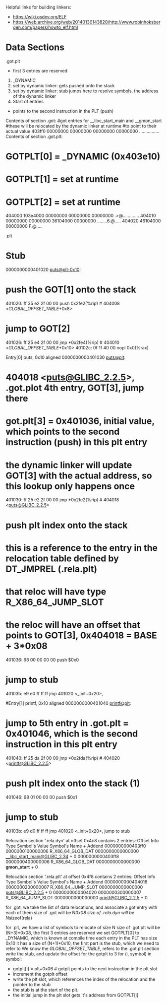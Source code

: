 Helpful links for building linkers:


- https://wiki.osdev.org/ELF
- https://web.archive.org/web/20140130143820/http://www.robinhoksbergen.com/papers/howto_elf.html


# Data Sections

.got.plt
- first 3 entries are reserved
1. _DYNAMIC
2. set by dynamic linker: gets pushed onto the stack
3. set by dynamic linker: stub jumps here to resolve symbols, the address of the dynamic linker
4. Start of entries
- points to the second instruction in the PLT (push)

Contents of section .got:
 #got entries for __libc_start_main and __gmon_start
 #these will be relocated by the dynamic linker at runtime
 #to point to their actual value
 403ff0 00000000 00000000 00000000 00000000  ................
Contents of section .got.plt:
 # GOTPLT[0] = _DYNAMIC (0x403e10)
 # GOTPLT[1] = set at runtime
 # GOTPLT[2] = set at runtime
 404000 103e4000 00000000 00000000 00000000  .>@.............
 404010 00000000 00000000 36104000 00000000  ........6.@.....
 404020 46104000 00000000                    F.@.....

.plt
# Stub
0000000000401020 <puts@plt-0x10>:
  # push the GOT[1] onto the stack
  401020:       ff 35 e2 2f 00 00       push   0x2fe2(%rip)        # 404008 <_GLOBAL_OFFSET_TABLE_+0x8>
  # jump to GOT[2]
  401026:       ff 25 e4 2f 00 00       jmp    *0x2fe4(%rip)        # 404010 <_GLOBAL_OFFSET_TABLE_+0x10>
  40102c:       0f 1f 40 00             nopl   0x0(%rax)

Entry[0] puts, 0x10 aligned
0000000000401030 <puts@plt>:
  # 404018 <puts@GLIBC_2.2.5>, .got.plot 4th entry, GOT[3], jump there
  # got.plt[3] = 0x401036, initial value, which points to the second instruction (push) in this plt entry
  # the dynamic linker will update GOT[3] with the actual address, so this lookup only happens once
  401030:       ff 25 e2 2f 00 00       jmp    *0x2fe2(%rip)        # 404018 <puts@GLIBC_2.2.5>
  # push plt index onto the stack
  # this is a reference to the entry in the relocation table defined by DT_JMPREL (.rela.plt)
  # that reloc will have type R_X86_64_JUMP_SLOT
  # the reloc will have an offset that points to GOT[3], 0x404018 = BASE + 3*0x08
  401036:       68 00 00 00 00          push   $0x0
  # jump to stub
  40103b:       e9 e0 ff ff ff          jmp    401020 <_init+0x20>,

#Entry[1] printf, 0x10 aligned
0000000000401040 <printf@plt>:
  # jump to 5th entry in .got.plt = 0x401046, which is the second instruction in this plt entry
  401040:       ff 25 da 2f 00 00       jmp    *0x2fda(%rip)        # 404020 <printf@GLIBC_2.2.5>
  # push plt index onto the stack (1)
  401046:       68 01 00 00 00          push   $0x1
  # jump to stub
  40103b:       e9 d0 ff ff ff          jmp    401020 <_init+0x20>, jump to stub

Relocation section '.rela.dyn' at offset 0x4c8 contains 2 entries:
    Offset             Info             Type               Symbol's Value  Symbol's Name + Addend
0000000000403ff0  0000000100000006 R_X86_64_GLOB_DAT      0000000000000000 __libc_start_main@GLIBC_2.34 + 0
0000000000403ff8  0000000400000006 R_X86_64_GLOB_DAT      0000000000000000 __gmon_start__ + 0

Relocation section '.rela.plt' at offset 0x4f8 contains 2 entries:
    Offset             Info             Type               Symbol's Value  Symbol's Name + Addend
0000000000404018  0000000200000007 R_X86_64_JUMP_SLOT     0000000000000000 puts@GLIBC_2.2.5 + 0
0000000000404020  0000000300000007 R_X86_64_JUMP_SLOT     0000000000000000 printf@GLIBC_2.2.5 + 0

for .got, we take the list of data relocations, and associate a got entry with each of them
size of .got will be N*0x08
size of .rela.dyn will be N*sizeof(rela)

for .plt, we have a list of symbols to relocate of size N
size of .got.plt will be (N+3)*0x08, the first 3 entries are reserved
we set GOTPLT[0] to _DYNAMIC, which is known at compile time
each entry in the PLT has size 0x10
it has a size of (N+1)*0x10, the first part is the stub, which we need to refer to
We know the _GLOBAL_OFFSET_TABLE_, refers to the .got.plt section
write the stub, and update the offset for the gotplt to 3
for (i, symbol) in symbol:
  - gotplt[i] = plt+0x06  # gotplt points to the next instruction in the plt slot
  - increment the gotplt offset
  - write the plt slot, which references the index of the relocation and the pointer to the stub
  - the stub is at the start of the plt.
  - the initial jump in the plt slot gets it's address from GOTPLT[i]

